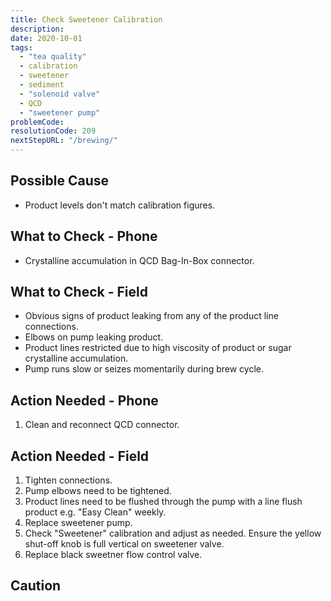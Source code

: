 ```yaml
---
title: Check Sweetener Calibration
description:
date: 2020-10-01
tags:
  - "tea quality"
  - calibration
  - sweetener
  - sediment
  - "solenoid valve"
  - QCD
  - "sweetener pump"
problemCode:
resolutionCode: 209
nextStepURL: "/brewing/"
---
```

## Possible Cause

- Product levels don't match calibration figures.

## What to Check - Phone

- Crystalline accumulation in QCD Bag-In-Box connector.

## What to Check - Field

- Obvious signs of product leaking from any of the product line connections.
- Elbows on pump leaking product.
- Product lines restricted due to high viscosity of product or sugar crystalline accumulation.
- Pump runs slow or seizes momentarily during brew cycle.

## Action Needed - Phone

1) Clean and reconnect QCD connector.

## Action Needed - Field

1) Tighten connections.
2) Pump elbows need to be tightened.
3) Product lines need to be flushed through the pump with a line flush product e.g. "Easy Clean" weekly.
4) Replace sweetener pump.
5) Check "Sweetener" calibration and adjust as needed. Ensure the yellow shut-off knob is full vertical on sweetener valve.
6) Replace black sweetner flow control valve.

## Caution
